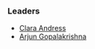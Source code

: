 ### Leaders

* [Clara Andress](mailto:clara.andress@owasp.org)
* [Arjun Gopalakrishna](mailto:arjun.gopalakrishna@owasp.org)
